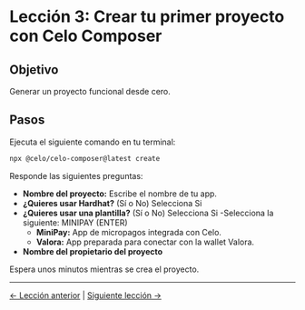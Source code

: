 # Lección 3: Crear tu primer proyecto con Celo Composer

## Objetivo
Generar un proyecto funcional desde cero.

## Pasos

Ejecuta el siguiente comando en tu terminal:

```bash
npx @celo/celo-composer@latest create
```

Responde las siguientes preguntas:

- **Nombre del proyecto:** Escribe el nombre de tu app.
- **¿Quieres usar Hardhat?** (Sí o No) Selecciona Si
- **¿Quieres usar una plantilla?** (Sí o No) Selecciona Si
  -Selecciona la siguiente: MINIPAY (ENTER)
    - **MiniPay:** App de micropagos integrada con Celo.
    - **Valora:** App preparada para conectar con la wallet Valora.
- **Nombre del propietario del proyecto**

Espera unos minutos mientras se crea el proyecto.

---
[← Lección anterior](lessons/02-instalacion.md) | [Siguiente lección →](lessons/04-preparar-el-entorno.md) 